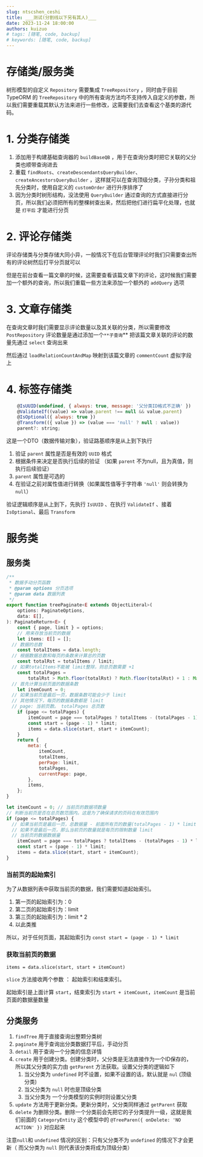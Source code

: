 ```yaml
---
slug: ntscshen_ceshi
title: ___测试(分割线以下另有其人)___
date: 2023-11-24 18:00:00
authors: kuizuo
# tags: [随笔, code, backup]
# keywords: [随笔, code, backup]
---
```


# 存储类/服务类

树形模型的自定义 `Repository` 需要集成 `TreeRepository` ，同时由于目前 TypeORM 的 `TreeRepository` 中的所有查询方法均不支持传入自定义的参数，所以我们需要重载其默认方法来进行一些修改，这需要我们去查看这个基类的源代码。

# 1. 分类存储类

1. 添加用于构建基础查询器的 `buildBaseQB` ，用于在查询分类时把它关联的父分类也顺带查询进去
2. 重载 `findRoots`、`createDescendantsQueryBuilder`、`createAncestorsQueryBuilder` ，这样就可以在查询顶级分类，子孙分类和祖先分类时，使用自定义的 `customOrder` 进行升序排序了
3. 因为分类时树形结构，没法使用 `QueryBuilder` 通过查询的方式直接进行分页，所以我们必须把所有的整棵树查出来，然后把他们进行扁平化处理，也就是 `打平后` 才能进行分页

# 2. 评论存储类

评论存储类与分类存储大同小异，一般情况下在后台管理评论时我们只需要查出所有的评论树然后打平分页就可以

但是在前台查看一篇文章的时候，这需要查看该篇文章下的评论，这时候我们需要加一个额外的查询，所以我们重载一些方法来添加一个额外的 `addQuery` 选项

# 3. 文章存储类

在查询文章时我们需要显示评论数量以及其关联的分类，所以需要修改 `PostRepository` 评论数量是通过添加一个`**子查询`** 把该篇文章关联的评论的数量先通过 `select` 查询出来

然后通过 `loadRelationCountAndMap` 映射到该篇文章的 `commentCount` 虚拟字段上

# 4. 标签存储类

```jsx
    @IsUUID(undefined, { always: true, message: '父分类ID格式不正确' })
    @ValidateIf((value) => value.parent !== null && value.parent)
    @IsOptional({ always: true })
    @Transform(({ value }) => (value === 'null' ? null : value))
    parent?: string;
```

这是一个DTO（数据传输对象），验证路基顺序是从上到下执行

1. 验证 `parent` 属性是否是有效的 `UUID` 格式
2. 根据条件来决定是否执行后续的验证 （如果 `parent` 不为null，且为真值，则执行后续验证）
3. `parent` 属性是可选的
4. 在验证之前对属性值进行转换（如果属性值等于字符串 `'null'` 则会转换为 `null`）

验证逻辑顺序是从上到下，先执行 `IsUUID` 、在执行 `ValidateIf` 、接着 `IsOptional`、最后 `Transform`

# 服务类

## 服务类

```jsx
/**
 * 数据手动分页函数
 * @param options 分页选项
 * @param data 数据列表
 */
export function treePaginate<E extends ObjectLiteral>(
    options: PaginateOptions,
    data: E[],
): PaginateReturn<E> {
    const { page, limit } = options;
    // 用来存放当前页的数据
    let items: E[] = [];
  // 数据的总数
    const totalItems = data.length;
  // 根据数据总数和每页的条数来计算总的页数
    const totalRst = totalItems / limit;
  // 如果totalItems不能被 limit整除，则总页数需要 +1
    const totalPages =
        totalRst > Math.floor(totalRst) ? Math.floor(totalRst) + 1 : Math.floor(totalRst);
  // 首先计算当前页面的数据条数
    let itemCount = 0;
  // 如果当前页是最后一页，数据条数可能会少于 limit
  // 其他情况下，每页的数据条数都是 limit
  // page: 当前页数。 totalPages 总页数
    if (page <= totalPages) {
        itemCount = page === totalPages ? totalItems - (totalPages - 1) * limit : limit;
        const start = (page - 1) * limit;
        items = data.slice(start, start + itemCount);
    }
    return {
        meta: {
            itemCount,
            totalItems,
            perPage: limit,
            totalPages,
            currentPage: page,
        },
        items,
    };
}
```

```jsx
let itemCount = 0; // 当前页的数据项数量
// 判断当前页是否在总页数范围内。这是为了确保请求的页码在有效范围内 
if (page <= totalPages) {  
  // 如果当前页是最后一页，总数据量 - 前面所有页的数量(totalPages - 1) * limit
  // 如果不是最后一页，那么当前页的数量就是每页的限制数量 limit
  // 当前页的数据数据量
    itemCount = page === totalPages ? totalItems - (totalPages - 1) * limit : limit;  
    const start = (page - 1) * limit;  
    items = data.slice(start, start + itemCount);  
}
```

### 当前页的起始索引

为了从数据列表中获取当前页的数据，我们需要知道起始索引。

1. 第一页的起始索引为：0
2. 第二页的起始索引为：limit
3. 第三页的起始索引为：limit * 2
4. 以此类推

所以，对于任何页面，其起始索引为 `const start = (page - 1) * limit`

### 获取当前页的数据

`items = data.slice(start, start + itemCount)`

`slice` 方法接收两个参数 ： 起始索引和结束索引。

起始索引是上面计算 `start`，结束索引为 `start + itemCount`，`itemCount` 是当前页面的数据量数量

## 分类服务

1. `findTree` 用于直接查询出整颗分类树
2. `paginate` 用于查询出分类数据打平后，手动分页
3. `detail` 用于查询一个分类的信息详情
4. `create` 用于创建分类。创建分类时，父分类是无法直接作为一个ID保存的，所以其父分类的实力由 `getParent` 方法获取。设置父分类的逻辑如下
    1. 当父分类为 `undefined` 时不设置，如果不设置的话，默认就是 `nul` (顶级分类)
    2. 当父分类为 `null` 时也是顶级分类
    3. 当父分类为 一个分类模型的实例时则设置父分类
5. `update` 方法用于更新分类。更新分类时，父分类同样通过 `getParent` 获取
6. `delete` 为删除分类。删除一个分类前会先把它的子分类提升一级，这就是我们前面的 `CategoryEntity` 这个模型中的 `@TreeParen({ onDelete: 'NO ACTION' })` 对应起来

注意`null`和 `undefined` 情况的区别：只有父分类不为 `undefined` 的情况下才会更新（ 而父分类为 `null` 则代表该分类将成为顶级分类）
